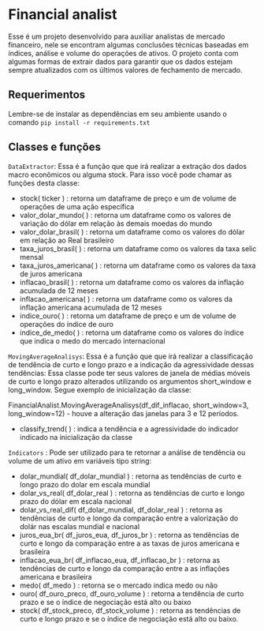 # Financial analist

Esse é um projeto desenvolvido para auxiliar analistas de mercado financeiro, nele se encontram algumas conclusões técnicas baseadas em índices, análise e volume do operações de ativos.
O projeto conta com algumas formas de extrair dados para garantir que os dados estejam sempre atualizados com os últimos valores de fechamento de mercado.

## Requerimentos

Lembre-se de instalar as dependências em seu ambiente usando o comando `pip install -r requirements.txt`

## Classes e funções

`DataExtractor`: Essa é a função que que irá realizar a extração dos dados macro econômicos ou alguma stock. Para isso você pode chamar as funções desta classe:
- stock( ticker ) : retorna um dataframe de preço e um de volume de operações de uma ação específica
- valor_dolar_mundo( ) : retorna um dataframe como os valores de variação do dólar em relação às demais moedas do mundo
- valor_dolar_brasil( ) : retorna um dataframe como os valores do dólar em relação ao Real brasileiro
- taxa_juros_brasil( ) : retorna um dataframe como os valores da taxa selic mensal
- taxa_juros_americana( ) : retorna um dataframe como os valores da taxa de juros americana
- inflacao_brasil( ) : retorna um dataframe como os valores da inflação acumulada de 12 meses
- inflacao_americana( ) : retorna um dataframe como os valores da inflação americana acumulada de 12 meses
- indice_ouro( ) : retorna um dataframe de preço e um de volume de operações do índice de ouro
- indice_de_medo( ) : retorna um dataframe como os valores do índice que indica o medo do mercado internacional

`MovingAverageAnalisys`: Essa é a função que que irá realizar a classificação de tendência de curto e longo prazo e a indicação da agressividade dessas tendências:
Essa classe pode ter seus valores de janela de médias móveis de curto e longo prazo alterados utilizando os argumentos short_window e long_window. Segue exemplo de inicialização da classe:

FinancialAnalist.MovingAverageAnalisys(df_dif_inflacao, short_window=3, long_window=12) - houve a alteração das janelas para 3 e 12 períodos.
- classify_trend( ) : indica a tendência e a agressividade do indicador indicado na inicialização da classe

`Indicators` : Pode ser utilizado para te retornar a análise de tendência ou volume de um ativo em variáveis tipo string:
- dolar_mundial( df_dolar_mundial ) : retorna as tendências de curto e longo prazo do dolar em escala mundial
- dolar_vs_real( df_dolar_real ) : retorna as tendências de curto e longo prazo do dólar em escala nacional
- dolar_vs_real_dif( df_dolar_mundial, df_dolar_real ) : retorna as tendências de curto e longo da comparação entre a valorização do dolár nas escalas mundial e nacional
- juros_eua_br( df_juros_eua, df_juros_br ) : retorna as tendências de curto e longo da comparação entre a as taxas de juros americana e brasileira
- inflacao_eua_br( df_inflacao_eua, df_inflacao_br ) : retorna as tendências de curto e longo da comparação entre a as inflações americana e brasileira
- medo( df_medo ) : retorna se o mercado indica medo ou não
- ouro( df_ouro_preco, df_ouro_volume ) : retorna a tendência de curto prazo e se o índice de negociação está alto ou baixo
- stock( df_stock_preco, df_stock_volume ) : retorna as tendências de curto e longo prazo e se o índice de negociação está alto ou baixo.
